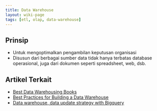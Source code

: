 ```yaml
---
title: Data Warehouse
layout: wiki-page
tags: [etl, olap, data-warehouse]
---
```


## Prinsip
- Untuk mengoptimalkan pengambilan keputusan organisasi
- Disusun dari berbagai sumber data tidak hanya terbatas database operasional, juga dari dokumen seperti spreadsheet, web, dsb.

## Artikel Terkait
- [Best Data Warehousing Books](https://solutionsreview.com/data-management/the-best-data-warehousing-books-you-should-consider-reading/)
- [Best Practices for Building a Data Warehouse](https://www.itconvergence.com/blog/best-practices-for-building-a-data-warehouse/)
- [Data warehouse, data update strategy with Bigquery](https://stackoverflow.com/questions/24079441/data-warehouse-data-update-strategy-with-bigquery)
